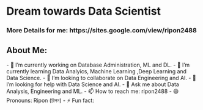 <h1> Dream towards Data Scientist </h1>
<h3> More Details for me:  https://sites.google.com/view/ripon2488</h3>

<h2> About Me: </h2>
- 🔭 I’m currently working on Database Administration, ML and DL.
- 🌱 I’m currently learning Data Analyics, Machine Learning ,Deep Learning and Data Science.
- 👯 I’m looking to collaborate on Data Engineering and AI.
- 🤔 I’m looking for help with Data Science and AI.
- 💬 Ask me about Data Analysis, Engineering and ML.
- 📫 How to reach me: <link href="https://www.linkedin.com/in/ripon2488/ " rel="stylesheet"> ripon2488 </link>
- 😄 Pronouns: Ripon (রিপন)
- ⚡ Fun fact: 


